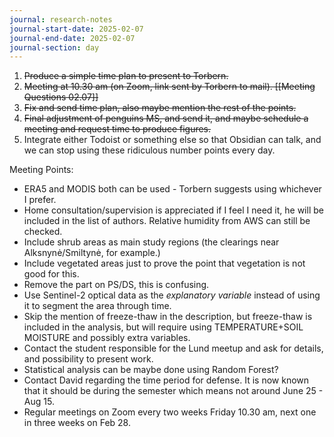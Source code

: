 ```yaml
---
journal: research-notes
journal-start-date: 2025-02-07
journal-end-date: 2025-02-07
journal-section: day
---
```

1. ~~Produce a simple time plan to present to Torbern.~~
2. ~~Meeting at 10.30 am (on Zoom, link sent by Torbern to mail). [[Meeting Questions 02.07]]~~
3. ~~Fix and send time plan, also maybe mention the rest of the points.~~
4. ~~Final adjustment of penguins MS, and send it, and maybe schedule a meeting and request time to produce figures.~~
5. Integrate either Todoist or something else so that Obsidian can talk, and we can stop using these ridiculous number points every day.

Meeting Points:
* ERA5 and MODIS both can be used - Torbern suggests using whichever I prefer.
* Home consultation/supervision is appreciated if I feel I need it, he will be included in the list of authors. Relative humidity from AWS can still be checked.
* Include shrub areas as main study regions (the clearings near Alksnynė/Smiltynė, for example.)
* Include vegetated areas just to prove the point that vegetation is not good for this.
* Remove the part on PS/DS, this is confusing.
* Use Sentinel-2 optical data as the *explanatory variable* instead of using it to segment the area through time.
* Skip the mention of freeze-thaw in the description, but freeze-thaw is included in the analysis, but will require using TEMPERATURE+SOIL MOISTURE and possibly extra variables.
* Contact the student responsible for the Lund meetup and ask for details, and possibility to present work.
* Statistical analysis can be maybe done using Random Forest?
* Contact David regarding the time period for defense. It is now known that it should be during the semester which means not around June 25 - Aug 15.
* Regular meetings on Zoom every two weeks Friday 10.30 am, next one in three weeks on Feb 28.
